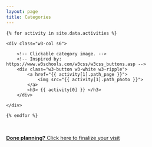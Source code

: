 ```yaml
---
layout: page
title: Categories
---
```


<link rel="stylesheet" href="https://www.w3schools.com/w3css/4/w3.css">

<div class="w3-row-padding">

    {% for activity in site.data.activities %}

    <div class="w3-col s6">

        <!-- Clickable category image. -->
        <!-- Inspired by: https://www.w3schools.com/w3css/w3css_buttons.asp -->
        <div class="w3-button w3-white w3-ripple">
            <a href="{{ activity[1].path_page }}">
                <img src="{{ activity[1].path_photo }}">
            </a>
            <h3> {{ activity[0] }} </h3>
        </div>

    </div>  

    {% endfor %}

</div>

<br>

<p>
    <a class="w3-button w3-block w3-white w3-border w3-large" href="planner.html">
        <b>Done planning?</b> Click here to finalize your visit
    </a>
</p>